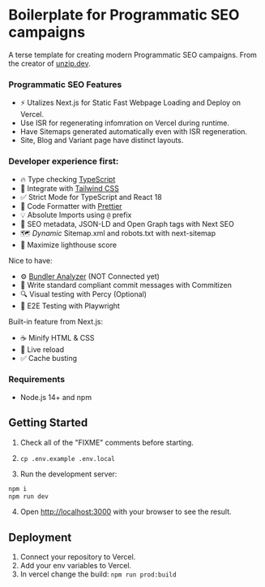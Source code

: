 # Boilerplate for Programmatic SEO campaigns

A terse template for creating modern Programmatic SEO campaigns.
From the creator of [unzip.dev](https://unzip.dev?ref=next-pseo).

### Programmatic SEO Features

- ⚡ Utalizes Next.js for Static Fast Webpage Loading and Deploy on Vercel.
- Use ISR for regenerating infomration on Vercel during runtime.
- Have Sitemaps generated automatically even with ISR regeneration.
- Site, Blog and Variant page have distinct layouts.

### Developer experience first:

- 🔥 Type checking [TypeScript](https://www.typescriptlang.org)
- 💎 Integrate with [Tailwind CSS](https://tailwindcss.com)
- ✅ Strict Mode for TypeScript and React 18
- 💖 Code Formatter with [Prettier](https://prettier.io)
- 💡 Absolute Imports using `@` prefix
- 🤖 SEO metadata, JSON-LD and Open Graph tags with Next SEO
- 🗺️ _Dynamic_ Sitemap.xml and robots.txt with next-sitemap
- 💯 Maximize lighthouse score

Nice to have:

- ⚙️ [Bundler Analyzer](https://www.npmjs.com/package/@next/bundle-analyzer) (NOT Connected yet)
- 📓 Write standard compliant commit messages with Commitizen
- 🔍 Visual testing with Percy (Optional)
- 🧪 E2E Testing with Playwright

Built-in feature from Next.js:

- ☕ Minify HTML & CSS
- 💨 Live reload
- ✅ Cache busting

### Requirements

- Node.js 14+ and npm

## Getting Started

1. Check all of the "FIXME" comments before starting.

2. `cp .env.example .env.local`

3. Run the development server:

```bash
npm i
npm run dev
```

4. Open [http://localhost:3000](http://localhost:3000) with your browser to see the result.

## Deployment

1. Connect your repository to Vercel.
2. Add your env variables to Vercel.
3. In vercel change the build:
   `npm run prod:build`
